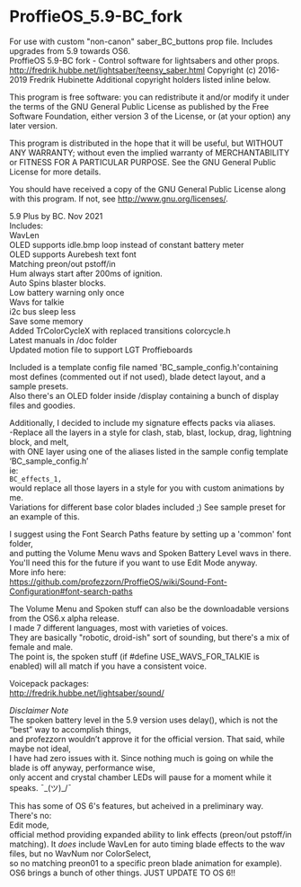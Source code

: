 # ProffieOS_5.9-BC_fork
For use with custom "non-canon" saber_BC_buttons prop file. Includes upgrades from 5.9 towards OS6.  
 ProffieOS 5.9-BC fork - Control software for lightsabers and other props.
 http://fredrik.hubbe.net/lightsaber/teensy_saber.html
 Copyright (c) 2016-2019 Fredrik Hubinette
 Additional copyright holders listed inline below.

 This program is free software: you can redistribute it and/or modify
 it under the terms of the GNU General Public License as published by
 the Free Software Foundation, either version 3 of the License, or
 (at your option) any later version.

 This program is distributed in the hope that it will be useful,
 but WITHOUT ANY WARRANTY; without even the implied warranty of
 MERCHANTABILITY or FITNESS FOR A PARTICULAR PURPOSE.  See the
 GNU General Public License for more details.

 You should have received a copy of the GNU General Public License
 along with this program.  If not, see <http://www.gnu.org/licenses/>.

5.9 Plus by BC. Nov 2021  
Includes:  
WavLen  
OLED supports idle.bmp loop instead of constant battery meter  
OLED supports Aurebesh text font  
Matching preon/out  pstoff/in  
Hum always start after 200ms of ignition.  
Auto Spins blaster blocks.  
Low battery warning only once  
Wavs for talkie  
i2c bus sleep less  
Save some memory  
Added TrColorCycleX with replaced transitions colorcycle.h   
Latest manuals in /doc folder  
Updated motion file to support LGT Proffieboards  

Included is a template config file named 'BC_sample_config.h'containing most defines (commented out if not used),
blade detect layout, and a sample presets.  
Also there's an OLED folder inside /display containing a bunch of display files and goodies.  

Additionally, I decided to include my signature effects packs via aliases.  
-Replace all the layers in a style for clash, stab, blast, lockup, drag, lightning block, and melt,   
with ONE layer using one of the aliases listed in the sample config template ‘BC_sample_config.h’   
ie:  
`BC_effects_1,`    
would replace all those layers in a style for you with custom animations by me.   
Variations for different base color blades included ;) See sample preset for an example of this.  

I suggest using the Font Search Paths feature by setting up a 'common' font folder,  
and putting the Volume Menu wavs and Spoken Battery Level wavs in there.  
You'll need this for the future if you want to use Edit Mode anyway.  
More info here:  
https://github.com/profezzorn/ProffieOS/wiki/Sound-Font-Configuration#font-search-paths  

The Volume Menu and Spoken stuff can also be the downloadable versions from the OS6.x alpha release.  
I made 7 different languages, most with varieties of voices.  
They are basically "robotic, droid-ish" sort of sounding, but there's a mix of female and male.   
The point is, the spoken stuff (if #define USE_WAVS_FOR_TALKIE is enabled) will all match if you have a consistent voice.  

Voicepack packages:  
http://fredrik.hubbe.net/lightsaber/sound/  

*Disclaimer Note*   
The spoken battery level in the 5.9 version uses delay(), which is not the “best” way to accomplish things,  
and profezzorn wouldn’t approve it for the official version. That said, while maybe not ideal,  
I have had zero issues with it. Since nothing much is going on while the blade is off anyway, performance wise,  
only accent and crystal chamber  LEDs will pause for a moment while it speaks.  ¯\_(ツ)_/¯  


This has some of OS 6's features, but acheived in a preliminary way.  There's no:  
Edit mode,  
official method providing expanded ability to link effects (preon/out  pstoff/in matching).
It *does* include WavLen for auto timing blade effects to the wav files, but no WavNum nor ColorSelect,  
so no matching preon01 to a specific preon blade animation for example).  
OS6 brings a bunch of other things. JUST UPDATE TO OS 6!!
